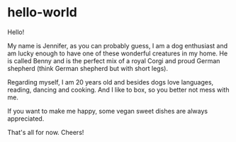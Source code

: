 # hello-world

Hello!

My name is Jennifer, as you can probably guess, I am a dog enthusiast and am lucky enough to have one of these wonderful creatures in my home. He is called Benny and is the perfect mix of a royal Corgi and proud German shepherd (think German shepherd but with short legs).

Regarding myself, I am 20 years old and besides dogs love languages, reading, dancing and cooking. And I like to box, so you better not mess with me.

If you want to make me happy, some vegan sweet dishes are always appreciated.

That's all for now.
Cheers!
